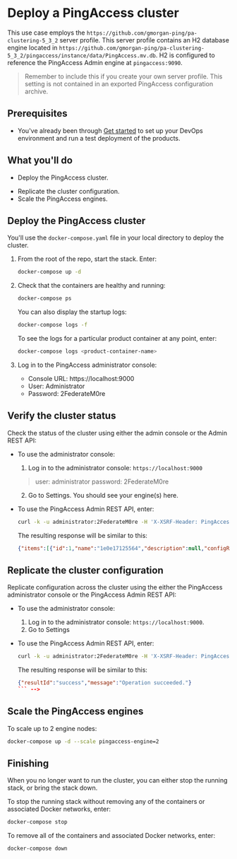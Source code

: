# Deploy a PingAccess cluster

This use case employs the `https://github.com/gmorgan-ping/pa-clustering-5_3_2` server profile. This server profile contains an H2 database engine located in `https://github.com/gmorgan-ping/pa-clustering-5_3_2/pingaccess/instance/data/PingAccess.mv.db`. H2 is configured to reference the PingAccess Admin engine at `pingaccess:9090`.

> Remember to include this if you create your own server profile. This setting is not contained in an exported PingAccess configuration archive.

## Prerequisites

* You've already been through [Get started](getStarted.md) to set up your DevOps environment and run a test deployment of the products.

## What you'll do

* Deploy the PingAccess cluster.
<!-- * Verify the cluster status. -->
* Replicate the cluster configuration.
* Scale the PingAccess engines.

## Deploy the PingAccess cluster

You'll use the `docker-compose.yaml` file in your local directory to deploy the cluster.

1. From the root of the repo, start the stack. Enter:

   ```bash
   docker-compose up -d
   ```

2. Check that the containers are healthy and running:

   ```bash
   docker-compose ps
   ```

   You can also display the startup logs:

   ```bash
   docker-compose logs -f
   ```

   To see the logs for a particular product container at any point, enter:

   ```bash
   docker-compose logs <product-container-name>
   ```

3. Log in to the PingAccess administrator console:

   - Console URL: https://localhost:9000
   - User: Administrator
   - Password: 2FederateM0re

## Verify the cluster status

Check the status of the cluster using either the admin console or the Admin REST API:

* To use the administrator console:

  1. Log in to the administrator console: `https://localhost:9000`
   > user: administrator password: 2FederateM0re
  2. Go to Settings. You should see your engine(s) here.

* To use the PingAccess Admin REST API, enter:

  ```bash
  curl -k -u administrator:2FederateM0re -H 'X-XSRF-Header: PingAccess' https://localhost:9000/pa-admin-api/v3/engines
  ```

  The resulting response will be similar to this:

  ```json
  {"items":[{"id":1,"name":"1e0e17125564","description":null,"configReplicationEnabled":true,"keys":[{"jwk":{"kty":"EC","kid":"41097511-9945-49df-8a43-f463fb9fe353","x":"-tZ6kNF1o2QCAK6bIG2DeGqpOnp6V6HJZcPhUJ3JbZ8","y":"lO_BkXLnGLSiC4O7TPmWBDk2YOHuqno61QInkgL7-5M","crv":"P-256"},"created":1582783126865}],"httpProxyId":0,"httpsProxyId":0,"selectedCertificateId":5,"certificateHash":{"algorithm":"SHA1","hexValue":"e8a4cc6163fce9b7216b284ef635306f07be381b"}}]}
  ```

## Replicate the cluster configuration

Replicate configuration across the cluster using the either the PingAccess administrator console or the PingAccess Admin REST API:

* To use the administrator console:

  1. Log in to the administrator console: `https://localhost:9000`.
  2. Go to Settings

* To use the PingAccess Admin REST API, enter:

  ```bash
  curl -k -u administrator:2FederateM0re -H 'X-XSRF-Header: PingAccess' https://localhost:9000/pa-admin-api/v3/engines
  ```

  The resulting response will be similar to this:

  ```json
  {"resultId":"success","message":"Operation succeeded."}
  ``` -->

## Scale the PingAccess engines

To scale up to 2 engine nodes:

   ```bash
   docker-compose up -d --scale pingaccess-engine=2
   ```

## Finishing

When you no longer want to run the cluster, you can either stop the running stack, or bring the stack down.

 To stop the running stack without removing any of the containers or associated Docker networks, enter:

 ```bash
 docker-compose stop
 ```

 To remove all of the containers and associated Docker networks, enter:

 ```bash
 docker-compose down
 ```

